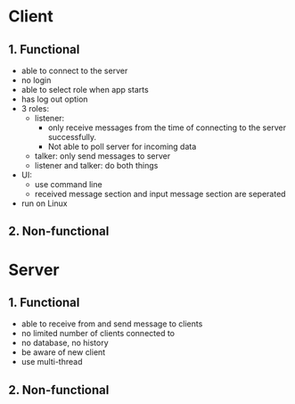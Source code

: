 # **Client**
## 1. Functional
- able to connect to the server
- no login
- able to select role when app starts
- has log out option
- 3 roles:
  - listener:
    - only receive messages from the time of connecting to the server successfully. 
    - Not able to poll server for incoming data
  - talker: only send messages to server
  - listener and talker: do both things
- UI:
  - use command line
  - received message section and input message section are seperated
- run on Linux
## 2. Non-functional


# **Server**
## 1. Functional
- able to receive from and send message to clients
- no limited number of clients connected to
- no database, no history
- be aware of new client
- use multi-thread
## 2. Non-functional


